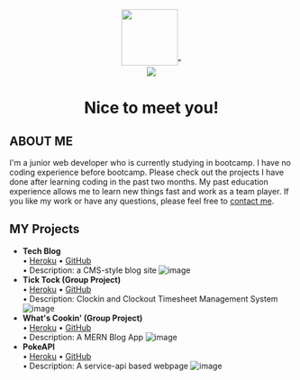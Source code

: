 <div id="header" align="center">
  <img src="https://media1.giphy.com/media/du3J3cXyzhj75IOgvA/giphy.gif?cid=ecf05e477t3v9yr7rqc5bv2buwmpqyvyq7bp5xkyxq7emegk&rid=giphy.gif&ct=g" width="100"/>"
</div>
<div id="badges" align="center">
  <a href="www.linkedin.com/in/shu-yang-iris" target="_blank"><img src="https://img.shields.io/badge/LinkedIn-blue?logo=linkedin&logoColor=white&style=for-the-badge"/></a>
</div>
<div id="view-counts" align="center">
<img src="https://komarev.com/ghpvc/?username=NewChap2022&style=flat-square&color=blue" alt=""/>
</div>
<h1 align="center">Nice to meet you!</h1>


## ABOUT ME
I'm a junior web developer who is currently studying in bootcamp. I have no coding experience before bootcamp. Please check out the projects I have done after learning coding in the past two months. My past education experience allows me to learn new things fast and work as a team player. If you like my work or have any questions, please feel free to [contact me](mailto:irisyangshu@gmail.com).

## MY Projects
- <strong>Tech Blog</strong>
<br>• [Heroku](URL "https://shrouded-castle-47195.herokuapp.com/") • [GitHub](URL "https://github.com/NewChap2022/tech-blog")
<br>• Description: a CMS-style blog site
![image](https://user-images.githubusercontent.com/103200377/195869562-0050edcf-90df-46dc-891c-71a6cabf0813.png)
- <strong> Tick Tock (Group Project) </strong>
<br>• [Heroku](URL "https://pay-day-schedule.herokuapp.com") • [GitHub](URL "https://github.com/tahir-arslan/pay-day")
<br>• Description: Clockin and Clockout Timesheet Management System
![image](https://user-images.githubusercontent.com/103200377/195870459-a15d8593-4a38-4f79-bbef-6a0eed7ba7d6.png)
- <strong> What's Cookin' (Group Project) </strong>
<br>• [Heroku](URL "https://floating-river-67151.herokuapp.com/") • [GitHub](URL "https://github.com/ryanraposo/whatscookin")
<br>• Description: A MERN Blog App
![image](https://user-images.githubusercontent.com/103200377/195872344-cc410382-4c0e-495f-988e-c6b36ff81945.png)
- <strong>PokeAPI</strong>
<br>• [Heroku](URL "https://newchap2022.github.io/PokeAPI/") • [GitHub](URL "https://github.com/NewChap2022/PokeAPI")
<br>• Description: A service-api based webpage
![image](https://user-images.githubusercontent.com/103200377/195872013-e1a4132a-c122-4761-aa64-b0b0e88a24dc.png)

